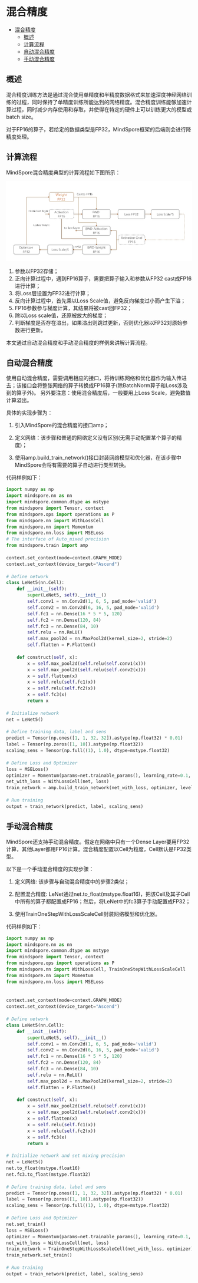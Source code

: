 # 混合精度

<!-- TOC -->

- [混合精度](#混合精度)
    - [概述](#概述)
    - [计算流程](#计算流程)
    - [自动混合精度](#自动混合精度)
    - [手动混合精度](#手动混合精度)

<!-- /TOC -->

## 概述

混合精度训练方法是通过混合使用单精度和半精度数据格式来加速深度神经网络训练的过程，同时保持了单精度训练所能达到的网络精度。混合精度训练能够加速计算过程，同时减少内存使用和存取，并使得在特定的硬件上可以训练更大的模型或batch size。

对于FP16的算子，若给定的数据类型是FP32，MindSpore框架的后端则会进行降精度处理。

## 计算流程

MindSpore混合精度典型的计算流程如下图所示：

![mix precision](./images/mix_precision.jpg)

1. 参数以FP32存储；
2. 正向计算过程中，遇到FP16算子，需要把算子输入和参数从FP32 cast成FP16进行计算；
3. 将Loss层设置为FP32进行计算；
4. 反向计算过程中，首先乘以Loss Scale值，避免反向梯度过小而产生下溢；
5. FP16参数参与梯度计算，其结果将被cast回FP32；
6. 除以Loss scale值，还原被放大的梯度；
7. 判断梯度是否存在溢出，如果溢出则跳过更新，否则优化器以FP32对原始参数进行更新。

本文通过自动混合精度和手动混合精度的样例来讲解计算流程。

## 自动混合精度

使用自动混合精度，需要调用相应的接口，将待训练网络和优化器作为输入传进去；该接口会将整张网络的算子转换成FP16算子(除BatchNorm算子和Loss涉及到的算子外)。
另外要注意：使用混合精度后，一般要用上Loss Scale，避免数值计算溢出。

具体的实现步骤为：
1. 引入MindSpore的混合精度的接口amp；

2. 定义网络：该步骤和普通的网络定义没有区别(无需手动配置某个算子的精度)；

3. 使用amp.build_train_network()接口封装网络模型和优化器，在该步骤中MindSpore会将有需要的算子自动进行类型转换。

代码样例如下：

```python
import numpy as np
import mindspore.nn as nn
import mindspore.common.dtype as mstype
from mindspore import Tensor, context
from mindspore.ops import operations as P
from mindspore.nn import WithLossCell
from mindspore.nn import Momentum
from mindspore.nn.loss import MSELoss
# The interface of Auto_mixed precision
from mindspore.train import amp

context.set_context(mode=context.GRAPH_MODE)
context.set_context(device_target="Ascend")

# Define network
class LeNet5(nn.Cell):
    def __init__(self):
        super(LeNet5, self).__init__()
        self.conv1 = nn.Conv2d(1, 6, 5, pad_mode='valid')
        self.conv2 = nn.Conv2d(6, 16, 5, pad_mode='valid')
        self.fc1 = nn.Dense(16 * 5 * 5, 120)
        self.fc2 = nn.Dense(120, 84)
        self.fc3 = nn.Dense(84, 10)
        self.relu = nn.ReLU()
        self.max_pool2d = nn.MaxPool2d(kernel_size=2, stride=2)
        self.flatten = P.Flatten()

    def construct(self, x):
        x = self.max_pool2d(self.relu(self.conv1(x)))
        x = self.max_pool2d(self.relu(self.conv2(x)))
        x = self.flatten(x)
        x = self.relu(self.fc1(x))
        x = self.relu(self.fc2(x))
        x = self.fc3(x)
        return x

# Initialize network
net = LeNet5()

# Define training data, label and sens
predict = Tensor(np.ones([1, 1, 32, 32]).astype(np.float32) * 0.01)
label = Tensor(np.zeros([1, 10]).astype(np.float32))
scaling_sens = Tensor(np.full((1), 1.0), dtype=mstype.float32)

# Define Loss and Optimizer
loss = MSELoss()
optimizer = Momentum(params=net.trainable_params(), learning_rate=0.1, momentum=0.9)
net_with_loss = WithLossCell(net, loss)
train_network = amp.build_train_network(net_with_loss, optimizer, level="O2")

# Run training
output = train_network(predict, label, scaling_sens)
```


## 手动混合精度

MindSpore还支持手动混合精度。假定在网络中只有一个Dense Layer要用FP32计算，其他Layer都用FP16计算。混合精度配置以Cell为粒度，Cell默认是FP32类型。

以下是一个手动混合精度的实现步骤：
1. 定义网络: 该步骤与自动混合精度中的步骤2类似；

2. 配置混合精度: LeNet通过net.to_float(mstype.float16)，把该Cell及其子Cell中所有的算子都配置成FP16；然后，将LeNet中的fc3算子手动配置成FP32；

3. 使用TrainOneStepWithLossScaleCell封装网络模型和优化器。

代码样例如下：

```python
import numpy as np
import mindspore.nn as nn
import mindspore.common.dtype as mstype
from mindspore import Tensor, context
from mindspore.ops import operations as P
from mindspore.nn import WithLossCell, TrainOneStepWithLossScaleCell
from mindspore.nn import Momentum
from mindspore.nn.loss import MSELoss


context.set_context(mode=context.GRAPH_MODE)
context.set_context(device_target="Ascend")

# Define network
class LeNet5(nn.Cell):
    def __init__(self):
        super(LeNet5, self).__init__()
        self.conv1 = nn.Conv2d(1, 6, 5, pad_mode='valid')
        self.conv2 = nn.Conv2d(6, 16, 5, pad_mode='valid')
        self.fc1 = nn.Dense(16 * 5 * 5, 120)
        self.fc2 = nn.Dense(120, 84)
        self.fc3 = nn.Dense(84, 10)
        self.relu = nn.ReLU()
        self.max_pool2d = nn.MaxPool2d(kernel_size=2, stride=2)
        self.flatten = P.Flatten()

    def construct(self, x):
        x = self.max_pool2d(self.relu(self.conv1(x)))
        x = self.max_pool2d(self.relu(self.conv2(x)))
        x = self.flatten(x)
        x = self.relu(self.fc1(x))
        x = self.relu(self.fc2(x))
        x = self.fc3(x)
        return x

# Initialize network and set mixing precision
net = LeNet5()
net.to_float(mstype.float16)
net.fc3.to_float(mstype.float32)

# Define training data, label and sens
predict = Tensor(np.ones([1, 1, 32, 32]).astype(np.float32) * 0.01)
label = Tensor(np.zeros([1, 10]).astype(np.float32))
scaling_sens = Tensor(np.full((1), 1.0), dtype=mstype.float32)

# Define Loss and Optimizer
net.set_train()
loss = MSELoss()
optimizer = Momentum(params=net.trainable_params(), learning_rate=0.1, momentum=0.9)
net_with_loss = WithLossCell(net, loss)
train_network = TrainOneStepWithLossScaleCell(net_with_loss, optimizer)
train_network.set_train()

# Run training
output = train_network(predict, label, scaling_sens)
```